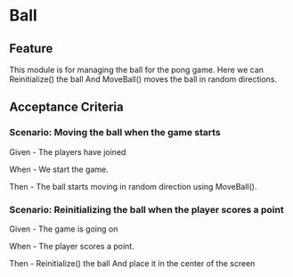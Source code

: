 # Ball

## Feature

This module is for managing the ball for the pong game.
Here we can Reinitialize() the ball
And MoveBall() moves the ball in random directions.

## Acceptance Criteria

### Scenario: Moving the ball when the game starts

  Given - The players have joined

  When - We start the game.

  Then - The ball starts moving in random direction using MoveBall().

### Scenario: Reinitializing the ball when the player scores a point

 Given - The game is going on

 When - The player scores a point.

 Then - Reinitialize() the ball
 And place it in the center of the screen